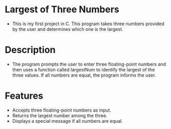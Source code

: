 # Largest of Three Numbers
- This is my first project in C. This program takes three numbers provided by the user and determines which one is the largest.

# Description
- The program prompts the user to enter three floating-point numbers and then uses a function called largestNum to identify the largest of the three values. If all numbers are equal, the program informs the user.

# Features
- Accepts three floating-point numbers as input.
- Returns the largest number among the three.
- Displays a special message if all numbers are equal.
